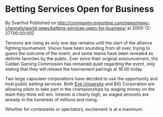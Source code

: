 # Betting Services Open for Business
By Svarthol
Published on http://community.eveonline.com/news/news-channels/world-news/betting-services-open-for-business/ at 2005-12-27T00:00:00Z

Tensions are rising as only one day remains until the start of the alliance fighting tournament. Voices have been sounding from all over, trying to guess the outcome of the event, and some teams have been revealed as definite favorites by the public. Ever since their original announcement, the Caldari Gaming Commission has remained quiet regarding the event, only stating that they will release the tournament pairings at 18:00 today.  
  
Two large capsuleer corporations have decided to use the opportunity and host public betting services. Both [Eve University](http://myeve.eve-online.com/ingameboard.asp?a=topic&threadID=268921) and BIG Corporation are allowing pilots to take part in the championships by waging money on the team they think will win. Interest is clearly high, as waged amounts are already in the hundreds of millions and rising.  
  
Whether for contestants or spectators, excitement is at a maximum.

